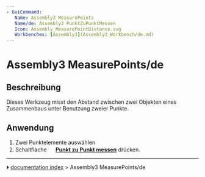 ```yaml
---
- GuiCommand:
   Name: Assembly3 MeasurePoints
   Name/de: Assembly3 PunktZuPunktMessen
   Icon: Assembly_MeasurePointDistance.svg
   Workbenches: [Assembly3](Assembly3_Workbench/de.md)
---
```


# Assembly3 MeasurePoints/de

## Beschreibung

Dieses Werkzeug misst den Abstand zwischen zwei Objekten eines Zusammenbaus unter Benutzung zweier Punkte.

## Anwendung

1.  Zwei Punktelemente auswählen
2.  Schaltfläche **<img src="images/Assembly_MeasurePointDistance.svg" width=16px> [Punkt zu Punkt messen](Assembly3_MeasurePoints/de.md)** drücken.



---
⏵ [documentation index](../README.md) > Assembly3 MeasurePoints/de
